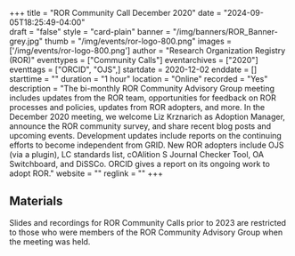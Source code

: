 +++
title = "ROR Community Call December 2020" 
date = "2024-09-05T18:25:49-04:00"  
draft = "false" 
style = "card-plain" 
banner = "/img/banners/ROR_Banner-grey.jpg" 
thumb = "/img/events/ror-logo-800.png" 
images = ['/img/events/ror-logo-800.png']
author = "Research Organization Registry (ROR)" 
eventtypes = ["Community Calls"]
eventarchives = ["2020"]
eventtags = ["ORCID", "OJS",]
startdate = 2020-12-02
enddate = []
starttime = ""
duration = "1 hour"
location = "Online"
recorded = "Yes"
description = "The bi-monthly ROR Community Advisory Group meeting includes updates from the ROR team, opportunities for feedback on ROR processes and policies, updates from ROR adopters, and more. In the December 2020 meeting, we welcome Liz Krznarich as Adoption Manager, announce the ROR community survey, and share recent blog posts and upcoming events. Development updates include reports on the continuing efforts to become independent from GRID. New ROR adopters include OJS (via a plugin), LC standards list, cOAlition S Journal Checker Tool, OA Switchboard, and DiSSCo. ORCID gives a report on its ongoing work to adopt ROR."
website = ""
reglink = ""
+++

## Materials 

Slides and recordings for ROR Community Calls prior to 2023 are restricted to those who were members of the ROR Community Advisory Group when the meeting was held. 